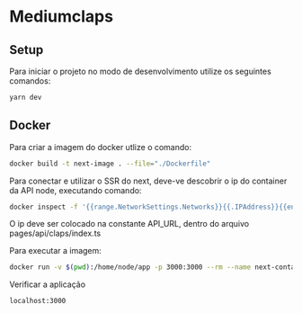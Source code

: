 # Mediumclaps


## Setup

Para iniciar o projeto no modo de desenvolvimento utilize os seguintes comandos:

```sh
yarn dev
```

## Docker
Para criar a imagem do docker utlize o comando:

```sh
docker build -t next-image . --file="./Dockerfile"
```

Para conectar e utilizar o SSR do next, deve-ve descobrir o ip do container da API node, executando comando:

```sh
docker inspect -f '{{range.NetworkSettings.Networks}}{{.IPAddress}}{{end}}' node-container
```

O ip deve ser colocado na constante API_URL, dentro do arquivo pages/api/claps/index.ts

Para executar a imagem:
```sh
docker run -v $(pwd):/home/node/app -p 3000:3000 --rm --name next-container next-image
```

Verificar a aplicação

```sh
localhost:3000
```